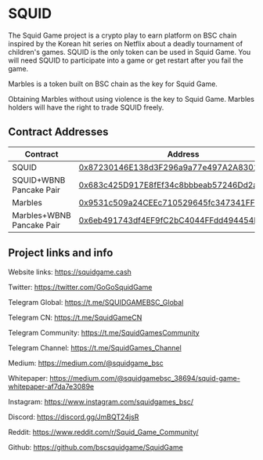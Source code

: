 # SQUID

The Squid Game project is a crypto play to earn platform on BSC chain inspired by the Korean hit series on Netflix about a deadly tournament of children's games. SQUID is the only token can be used in Squid Game. You will need SQUID to participate into a game or get restart after you fail the game.

Marbles is a token built on BSC chain as the key for Squid Game.

Obtaining Marbles without using violence is the key to Squid Game. Marbles holders will have the right to trade SQUID freely.

## Contract Addresses
| Contract  | Address |
| ------------- | ------------- |
| SQUID | [0x87230146E138d3F296a9a77e497A2A83012e9Bc5](https://bscscan.com/token/0x87230146E138d3F296a9a77e497A2A83012e9Bc5) |
| SQUID+WBNB Pancake Pair | [0x683c425D917E8fEf34c8bbbeab57246Dd2a8B718](https://bscscan.com/address/0x683c425D917E8fEf34c8bbbeab57246Dd2a8B718)|
| Marbles | [0x9531c509a24CEEc710529645fc347341FF9F15EA](https://bscscan.com/token/0x9531c509a24CEEc710529645fc347341FF9F15EA) |
| Marbles+WBNB Pancake Pair | [0x6eb491743df4EF9fC2bC4044FFdd494454B8199B](https://bscscan.com/address/0x6eb491743df4EF9fC2bC4044FFdd494454B8199B)|


## Project links and info

Website links: https://squidgame.cash

Twitter: https://twitter.com/GoGoSquidGame

Telegram Global: https://t.me/SQUIDGAMEBSC_Global

Telegram CN: https://t.me/SquidGameCN

Telegram Community: https://t.me/SquidGamesCommunity

Telegram Channel: https://t.me/SquidGames_Channel

Medium: https://medium.com/@squidgame_bsc

Whitepaper: https://medium.com/@squidgamebsc_38694/squid-game-whitepaper-af7da7e3089e

Instagram: https://www.instagram.com/squidgames_bsc/

Discord: https://discord.gg/JmBQT24jsR

Reddit: https://www.reddit.com/r/Squid_Game_Community/

Github: https://github.com/bscsquidgame/SquidGame
